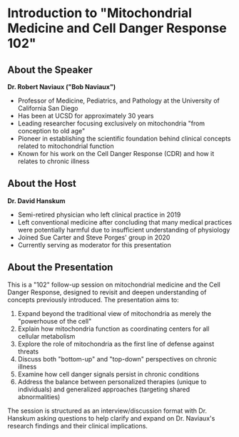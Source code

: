 # Introduction to "Mitochondrial Medicine and Cell Danger Response 102"

## About the Speaker

**Dr. Robert Naviaux ("Bob Naviaux")**
- Professor of Medicine, Pediatrics, and Pathology at the University of California San Diego
- Has been at UCSD for approximately 30 years
- Leading researcher focusing exclusively on mitochondria "from conception to old age"
- Pioneer in establishing the scientific foundation behind clinical concepts related to mitochondrial function
- Known for his work on the Cell Danger Response (CDR) and how it relates to chronic illness

## About the Host

**Dr. David Hanskum**
- Semi-retired physician who left clinical practice in 2019
- Left conventional medicine after concluding that many medical practices were potentially harmful due to insufficient understanding of physiology
- Joined Sue Carter and Steve Porges' group in 2020
- Currently serving as moderator for this presentation

## About the Presentation

This is a "102" follow-up session on mitochondrial medicine and the Cell Danger Response, designed to revisit and deepen understanding of concepts previously introduced. The presentation aims to:

1. Expand beyond the traditional view of mitochondria as merely the "powerhouse of the cell"
2. Explain how mitochondria function as coordinating centers for all cellular metabolism
3. Explore the role of mitochondria as the first line of defense against threats
4. Discuss both "bottom-up" and "top-down" perspectives on chronic illness
5. Examine how cell danger signals persist in chronic conditions
6. Address the balance between personalized therapies (unique to individuals) and generalized approaches (targeting shared abnormalities)

The session is structured as an interview/discussion format with Dr. Hanskum asking questions to help clarify and expand on Dr. Naviaux's research findings and their clinical implications.
